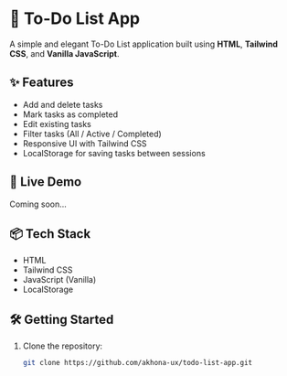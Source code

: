 # 📝 To-Do List App

A simple and elegant To-Do List application built using **HTML**, **Tailwind CSS**, and **Vanilla JavaScript**.

## ✨ Features

- Add and delete tasks
- Mark tasks as completed
- Edit existing tasks
- Filter tasks (All / Active / Completed)
- Responsive UI with Tailwind CSS
- LocalStorage for saving tasks between sessions

## 🚀 Live Demo

Coming soon...  
<!-- Or link to your deployed app: https://akhona-ux.github.io/todo-list-app -->

## 📦 Tech Stack

- HTML
- Tailwind CSS
- JavaScript (Vanilla)
- LocalStorage

## 🛠️ Getting Started

1. Clone the repository:
   ```bash
   git clone https://github.com/akhona-ux/todo-list-app.git
